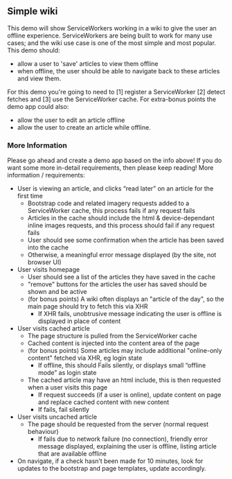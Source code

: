 ## Simple wiki
This demo will show ServiceWorkers working in a wiki to give the user an offline experience. ServiceWorkers are being built to work for many use cases; and the wiki use case is one of the most simple and most popular. This demo should:

* allow a user to 'save' articles to view them offline
* when offline, the user should be able to navigate back to these articles and view them.

For this demo you're going to need to [1] register a ServiceWorker [2] detect fetches and [3] use the ServiceWorker cache. For extra-bonus points the demo app could also:

* allow the user to edit an article offline
* allow the user to create an article while offline.

### More Information
Please go ahead and create a demo app based on the info above! If you do want some more in-detail requirements, then please keep reading! More information / requirements:

* User is viewing an article, and clicks “read later” on an article for the first time
    * Bootstrap code and related imagery requests added to a ServiceWorker cache, this process fails if any request fails
    *  Articles in the cache should include the html & device-dependant inline images requests, and this process should fail if any request fails
    *   User should see some confirmation when the article has been saved into the cache
    *   Otherwise, a meaningful error message displayed (by the site, not browser UI)
* User visits homepage
    *   User should see a list of the articles they have saved in the cache
    *   "remove" buttons for the articles the user has saved should be shown and be active
    *   (for bonus points) A wiki often displays an "article of the day", so the main page should try to fetch this via XHR
        *   If XHR fails, unobtrusive message indicating the user is offline is displayed in place of content
* User visits cached article
    *   The page structure is pulled from the ServiceWorker cache
    *   Cached content is injected into the content area of the page
    *   (for bonus points) Some articles may include additional "online-only content" fetched via XHR, eg login state
        *   If offline, this should Fails silently, or displays small “offline mode” as login state
    *   The cached article may have an html include, this is then requested when a user visits this page
        *   If request succeeds (if a user is online), update content on page and replace cached content with new content
        *   If fails, fail silently
* User visits uncached article
    *   The page should be requested from the server (normal request behaviour)
        *   If fails due to network failure (no connection), friendly error message displayed, explaining the user is offline, listing article that are available offline
* On navigate, if a check hasn’t been made for 10 minutes, look for updates to the bootstrap and page templates, update accordingly.
